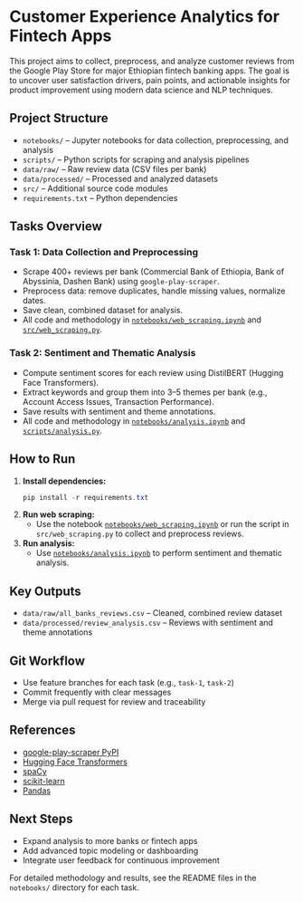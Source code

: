 # Customer Experience Analytics for Fintech Apps

This project aims to collect, preprocess, and analyze customer reviews from the Google Play Store for major Ethiopian fintech banking apps. The goal is to uncover user satisfaction drivers, pain points, and actionable insights for product improvement using modern data science and NLP techniques.

## Project Structure

- `notebooks/` – Jupyter notebooks for data collection, preprocessing, and analysis
- `scripts/` – Python scripts for scraping and analysis pipelines
- `data/raw/` – Raw review data (CSV files per bank)
- `data/processed/` – Processed and analyzed datasets
- `src/` – Additional source code modules
- `requirements.txt` – Python dependencies

## Tasks Overview

### Task 1: Data Collection and Preprocessing
- Scrape 400+ reviews per bank (Commercial Bank of Ethiopia, Bank of Abyssinia, Dashen Bank) using `google-play-scraper`.
- Preprocess data: remove duplicates, handle missing values, normalize dates.
- Save clean, combined dataset for analysis.
- All code and methodology in [`notebooks/web_scraping.ipynb`](notebooks/web_scraping.ipynb) and [`src/web_scraping.py`](src/web_scraping.py).

### Task 2: Sentiment and Thematic Analysis
- Compute sentiment scores for each review using DistilBERT (Hugging Face Transformers).
- Extract keywords and group them into 3–5 themes per bank (e.g., Account Access Issues, Transaction Performance).
- Save results with sentiment and theme annotations.
- All code and methodology in [`notebooks/analysis.ipynb`](notebooks/analysis.ipynb) and [`scripts/analysis.py`](scripts/analysis.py).

## How to Run

1. **Install dependencies:**
   ```powershell
   pip install -r requirements.txt
   ```
2. **Run web scraping:**
   - Use the notebook [`notebooks/web_scraping.ipynb`](notebooks/web_scraping.ipynb) or run the script in `src/web_scraping.py` to collect and preprocess reviews.
3. **Run analysis:**
   - Use [`notebooks/analysis.ipynb`](notebooks/analysis.ipynb) to perform sentiment and thematic analysis.

## Key Outputs
- `data/raw/all_banks_reviews.csv` – Cleaned, combined review dataset
- `data/processed/review_analysis.csv` – Reviews with sentiment and theme annotations

## Git Workflow
- Use feature branches for each task (e.g., `task-1`, `task-2`)
- Commit frequently with clear messages
- Merge via pull request for review and traceability

## References
- [google-play-scraper PyPI](https://pypi.org/project/google-play-scraper/)
- [Hugging Face Transformers](https://huggingface.co/transformers/)
- [spaCy](https://spacy.io/)
- [scikit-learn](https://scikit-learn.org/)
- [Pandas](https://pandas.pydata.org/)

## Next Steps
- Expand analysis to more banks or fintech apps
- Add advanced topic modeling or dashboarding
- Integrate user feedback for continuous improvement

For detailed methodology and results, see the README files in the `notebooks/` directory for each task.
